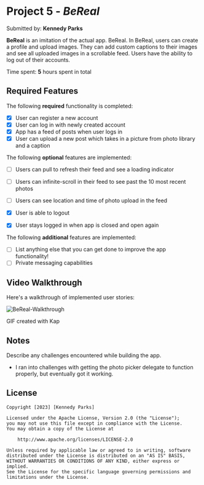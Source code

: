 # Project 5 - *BeReal*

Submitted by: **Kennedy Parks**

**BeReal** is an imitation of the actual app. BeReal. In BeReal, users can create a profile and upload images. They can add custom captions to their images and see all uploaded images in a scrollable feed. Users have the ability to log out of their accounts.

Time spent: **5** hours spent in total

## Required Features

The following **required** functionality is completed:

- [x] User can register a new account
- [x] User can log in with newly created account
- [x] App has a feed of posts when user logs in
- [x] User can upload a new post which takes in a picture from photo library and a caption	
 
The following **optional** features are implemented:

- [ ] Users can pull to refresh their feed and see a loading indicator
- [ ] Users can infinite-scroll in their feed to see past the 10 most recent photos
- [ ] Users can see location and time of photo upload in the feed	
- [x] User is able to logout
- [x] User stays logged in when app is closed and open again	


The following **additional** features are implemented:

- [ ] List anything else that you can get done to improve the app functionality!
- [ ] Private messaging capabilities

## Video Walkthrough

Here's a walkthrough of implemented user stories:

![BeReal-Walkthrough](https://user-images.githubusercontent.com/112662157/227814804-c32ce9c6-9f6d-4fe7-bffb-19a9382f5b76.gif)





<!-- Replace this with whatever GIF tool you used! -->
GIF created with Kap  
<!-- Recommended tools:
[Kap](https://getkap.co/) for macOS
[ScreenToGif](https://www.screentogif.com/) for Windows
[peek](https://github.com/phw/peek) for Linux. -->

## Notes

Describe any challenges encountered while building the app.
- I ran into challenges with getting the photo picker delegate to function properly, but eventually got it working.

## License

    Copyright [2023] [Kennedy Parks]

    Licensed under the Apache License, Version 2.0 (the "License");
    you may not use this file except in compliance with the License.
    You may obtain a copy of the License at

        http://www.apache.org/licenses/LICENSE-2.0

    Unless required by applicable law or agreed to in writing, software
    distributed under the License is distributed on an "AS IS" BASIS,
    WITHOUT WARRANTIES OR CONDITIONS OF ANY KIND, either express or implied.
    See the License for the specific language governing permissions and
    limitations under the License.
